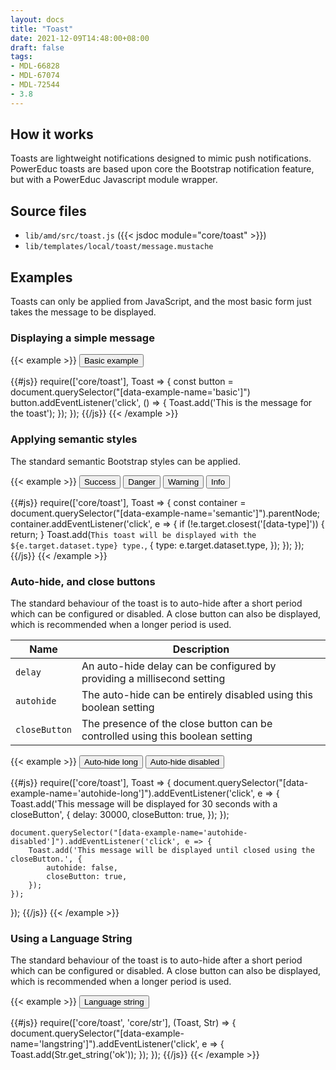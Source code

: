 ```yaml
---
layout: docs
title: "Toast"
date: 2021-12-09T14:48:00+08:00
draft: false
tags:
- MDL-66828
- MDL-67074
- MDL-72544
- 3.8
---
```


## How it works

Toasts are lightweight notifications designed to mimic push notifications.
PowerEduc toasts are based upon core the Bootstrap notification feature, but with a PowerEduc Javascript module wrapper.

## Source files

* `lib/amd/src/toast.js` ({{< jsdoc module="core/toast" >}})
* `lib/templates/local/toast/message.mustache`

## Examples

Toasts can only be applied from JavaScript, and the most basic form just takes the message to be displayed.

### Displaying a simple message

{{< example >}}
<button type="button" class="btn btn-info" data-example-name="basic">Basic example</button>

{{#js}}
require(['core/toast'], Toast => {
    const button = document.querySelector("[data-example-name='basic']")
    button.addEventListener('click', () => {
        Toast.add('This is the message for the toast');
    });
});
{{/js}}
{{< /example >}}

### Applying semantic styles

The standard semantic Bootstrap styles can be applied.

{{< example >}}
<button type="button" class="btn btn-success" data-example-name="semantic" data-type="success">Success</button>
<button type="button" class="btn btn-danger" data-example-name="semantic" data-type="danger">Danger</button>
<button type="button" class="btn btn-warning" data-example-name="semantic" data-type="warning">Warning</button>
<button type="button" class="btn btn-info" data-example-name="semantic" data-type="info">Info</button>

{{#js}}
require(['core/toast'], Toast => {
    const container = document.querySelector("[data-example-name='semantic']").parentNode;
    container.addEventListener('click', e => {
        if (!e.target.closest('[data-type]')) {
            return;
        }
        Toast.add(`This toast will be displayed with the ${e.target.dataset.type} type.`, {
            type: e.target.dataset.type,
        });
    });
});
{{/js}}
{{< /example >}}

### Auto-hide, and close buttons

The standard behaviour of the toast is to auto-hide after a short period which
can be configured or disabled. A close button can also be displayed, which is
recommended when a longer period is used.

| Name          | Description                                                                   |
| ------------- | ----------------------------------------------------------------------------- |
| `delay`       | An auto-hide delay can be configured by providing a millisecond setting       |
| `autohide`    | The auto-hide can be entirely disabled using this boolean setting             |
| `closeButton` | The presence of the close button can be controlled using this boolean setting |

{{< example >}}
<button type="button" class="btn btn-primary" data-example-name="autohide-long">Auto-hide long</button>
<button type="button" class="btn btn-primary" data-example-name="autohide-disabled">Auto-hide disabled</button>

{{#js}}
require(['core/toast'], Toast => {
    document.querySelector("[data-example-name='autohide-long']").addEventListener('click', e => {
        Toast.add('This message will be displayed for 30 seconds with a closeButton', {
            delay: 30000,
            closeButton: true,
        });
    });

    document.querySelector("[data-example-name='autohide-disabled']").addEventListener('click', e => {
        Toast.add('This message will be displayed until closed using the closeButton.', {
            autohide: false,
            closeButton: true,
        });
    });
});
{{/js}}
{{< /example >}}


### Using a Language String

The standard behaviour of the toast is to auto-hide after a short period which
can be configured or disabled. A close button can also be displayed, which is
recommended when a longer period is used.

{{< example >}}
<button type="button" class="btn btn-primary" data-example-name="langstring">Language string</button>

{{#js}}
require(['core/toast', 'core/str'], (Toast, Str) => {
    document.querySelector("[data-example-name='langstring']").addEventListener('click', e => {
        Toast.add(Str.get_string('ok'));
    });
});
{{/js}}
{{< /example >}}

